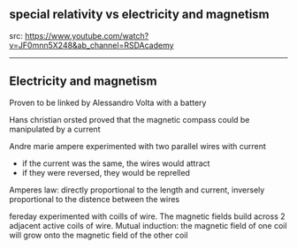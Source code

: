 
## special relativity vs electricity and magnetism

src: https://www.youtube.com/watch?v=JF0mnn5X248&ab_channel=RSDAcademy

---

## Electricity and magnetism

Proven to be linked by Alessandro Volta with a battery

Hans christian orsted proved that the magnetic compass could be manipulated by a current

Andre marie ampere experimented with two parallel wires with current
+ if the current was the same, the wires would attract
+ if they were reversed, they would be reprelled

Amperes law: directly proportional to the length and current, inversely proportional to the distence between the wires

fereday experimented with coills of wire. The magnetic fields build across 2 adjacent active coils of wire. Mutual induction: the magnetic field of one coil will grow onto the magnetic field of the other coil 